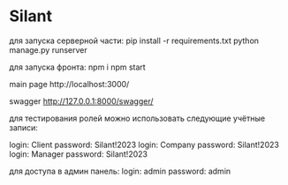 # Silant

для запуска серверной части: pip install -r requirements.txt python manage.py runserver

для запуска фронта: npm i npm start

main page http://localhost:3000/

swagger http://127.0.0.1:8000/swagger/

для тестирования ролей можно использовать следующие учётные записи:

login: Client password: Silant!2023
login: Company password: Silant!2023
login: Manager password: Silant!2023

для доступа в админ панель:
login: admin password: admin
